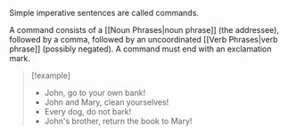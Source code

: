 Simple imperative sentences are called commands. 

A command consists of a [[Noun Phrases|noun phrase]] (the addressee), followed by a comma, followed by an uncoordinated [[Verb Phrases|verb phrase]] (possibly negated). A command must end with an exclamation mark.

>[!example]
>* John, go to your own bank!
>* John and Mary, clean yourselves!
>* Every dog, do not bark!
>* John's brother, return the book to Mary!
